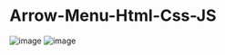 # Arrow-Menu-Html-Css-JS
![image](https://user-images.githubusercontent.com/78623134/178988915-9b684068-22fb-4b86-bd6a-bff4f45209e0.png)
![image](https://user-images.githubusercontent.com/78623134/178988996-3a0d0bc0-bfae-4115-ac60-a46707c42e76.png)
